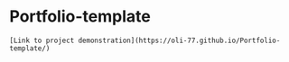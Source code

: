 # Portfolio-template
```
[Link to project demonstration](https://oli-77.github.io/Portfolio-template/)
```
